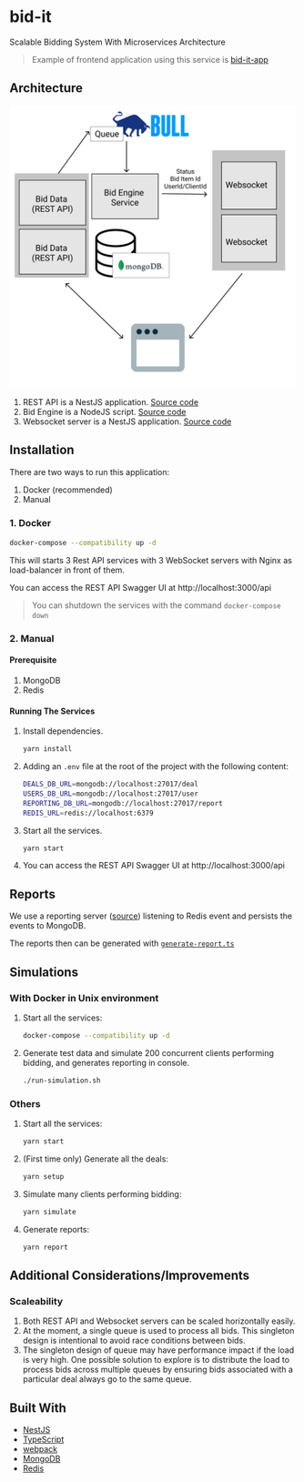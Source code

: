# bid-it

Scalable Bidding System With Microservices Architecture

> Example of frontend application using this service is [bid-it-app](https://github.com/malcolm-kee/bid-it-app)

## Architecture

![Architecture](assets/bid-it-architecture.png)

1. REST API is a NestJS application. [Source code](apps/bid-it/src/main.ts)
1. Bid Engine is a NodeJS script. [Source code](scripts/src/engine.ts)
1. Websocket server is a NestJS application. [Source code](apps/socket/src/main.ts)

## Installation

There are two ways to run this application:

1. Docker (recommended)
2. Manual

### 1. Docker

```bash
docker-compose --compatibility up -d
```

This will starts 3 Rest API services with 3 WebSocket servers with Nginx as load-balancer in front of them.

You can access the REST API Swagger UI at http://localhost:3000/api

> You can shutdown the services with the command `docker-compose down`

### 2. Manual

#### Prerequisite

1. MongoDB
1. Redis

#### Running The Services

1. Install dependencies.

   ```bash
   yarn install
   ```

1. Adding an `.env` file at the root of the project with the following content:

   ```bash
   DEALS_DB_URL=mongodb://localhost:27017/deal
   USERS_DB_URL=mongodb://localhost:27017/user
   REPORTING_DB_URL=mongodb://localhost:27017/report
   REDIS_URL=redis://localhost:6379
   ```

1. Start all the services.

   ```bash
   yarn start
   ```

1. You can access the REST API Swagger UI at http://localhost:3000/api

## Reports

We use a reporting server ([source](scripts/scr/reporting.ts)) listening to Redis event and persists the events to MongoDB.

The reports then can be generated with [`generate-report.ts`](scripts/scr/generate-report.ts)

## Simulations

### With Docker in Unix environment

1. Start all the services:

   ```bash
   docker-compose --compatibility up -d
   ```

1. Generate test data and simulate 200 concurrent clients performing bidding, and generates reporting in console.

   ```bash
   ./run-simulation.sh
   ```

### Others

1. Start all the services:

   ```bash
   yarn start
   ```

1. (First time only) Generate all the deals:

   ```bash
   yarn setup
   ```

1. Simulate many clients performing bidding:

   ```bash
   yarn simulate
   ```

1. Generate reports:

   ```bash
   yarn report
   ```

## Additional Considerations/Improvements

### Scaleability

1. Both REST API and Websocket servers can be scaled horizontally easily.
1. At the moment, a single queue is used to process all bids. This singleton design is intentional to avoid race conditions between bids.
1. The singleton design of queue may have performance impact if the load is very high. One possible solution to explore is to distribute the load to process bids across multiple queues by ensuring bids associated with a particular deal always go to the same queue.

## Built With

- [NestJS](https://nestjs.com/)
- [TypeScript](https://www.typescriptlang.org/)
- [webpack](https://webpack.js.org/)
- [MongoDB](https://www.mongodb.com/)
- [Redis](https://redis.io/)
